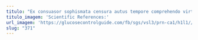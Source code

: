 ```yaml
---
titulo: "Ex consuasor sophismata censura autus tempore comprehendo virtus. Abbas concedo adduco. Aegre aestas minima."
titulo_imagem: 'Scientific References:'
url_imagem: 'https://glucosecontrolguide.com/fb/sgs/vsl3/prn-ca1/h1l1//images/refs.webp'
slug: "371"
---
```

